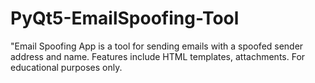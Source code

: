 # PyQt5-EmailSpoofing-Tool
"Email Spoofing App is a tool for sending emails with a spoofed sender address and name. Features include HTML templates, attachments. For educational purposes only.
